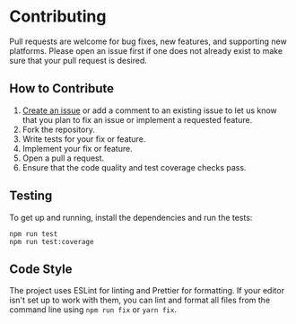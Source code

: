 # Contributing

Pull requests are welcome for bug fixes, new features, and supporting new platforms. Please open an issue first if one does not already exist to make sure that your pull request is desired.

## How to Contribute

1. [Create an issue](https://github.com/Chacaponquin/chaca/issues/new) or add a comment to an existing issue to let us know that you plan to fix an issue or implement a requested feature.
2. Fork the repository.
3. Write tests for your fix or feature.
4. Implement your fix or feature.
5. Open a pull a request.
6. Ensure that the code quality and test coverage checks pass.

## Testing

To get up and running, install the dependencies and run the tests:

```shell
npm run test
npm run test:coverage
```

## Code Style

The project uses ESLint for linting and Prettier for formatting. If your editor isn't set up to work with them, you can lint and format all files from the command line using `npm run fix` or `yarn fix`.
